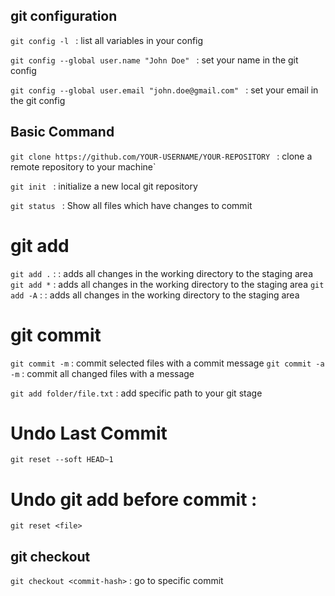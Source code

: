## git configuration

`git config -l ` : list all variables in your config

`git config --global user.name "John Doe" ` : set your name in the git config

`git config --global user.email "john.doe@gmail.com" ` : set your email in the git config

## Basic Command

`git clone https://github.com/YOUR-USERNAME/YOUR-REPOSITORY ` : clone a remote repository to your machine`

`git init ` : initialize a new local git repository

`git status ` : Show all files which have changes to commit

# git add

`git add .` : : adds all changes in the working directory to the staging area
`git add *` : adds all changes in the working directory to the staging area
`git add -A` : : adds all changes in the working directory to the staging area

# git commit

`git commit -m` : commit selected files with a commit message
`git commit -a -m` : commit all changed files with a message

`git add folder/file.txt` : add specific path to your git stage

# Undo Last Commit

`git reset --soft HEAD~1`

# Undo git add before commit :

`git reset <file>`

## git checkout

`git checkout <commit-hash>` : go to specific commit
